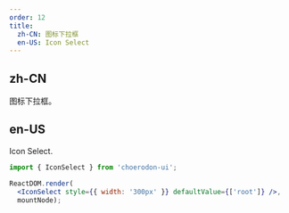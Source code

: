 ```yaml
---
order: 12
title:
  zh-CN: 图标下拉框
  en-US: Icon Select
---
```


## zh-CN

图标下拉框。

## en-US

Icon Select.

````jsx
import { IconSelect } from 'choerodon-ui';

ReactDOM.render(
  <IconSelect style={{ width: '300px' }} defaultValue={['root']} />,
  mountNode);
````
